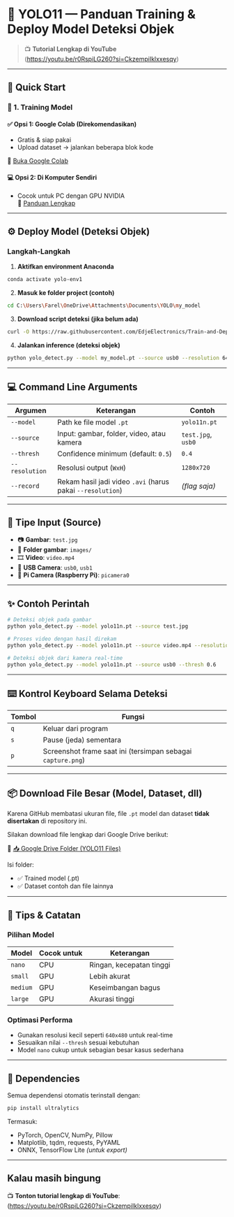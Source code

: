 # 🧐 YOLO11 — Panduan Training & Deploy Model Deteksi Objek

> 📺 **Tutorial Lengkap di YouTube**  
> (https://youtu.be/r0RspiLG260?si=CkzempiIklxxesqy)

---

## 🚀 Quick Start

### 🔧 1. Training Model

#### ✅ **Opsi 1: Google Colab (Direkomendasikan)**
- Gratis & siap pakai
- Upload dataset → jalankan beberapa blok kode

📎 [Buka Google Colab](https://colab.research.google.com/github/EdjeElectronics/Train-and-Deploy-YOLO-Models/blob/main/Train_YOLO_Models.ipynb)

#### 💻 **Opsi 2: Di Komputer Sendiri**
- Cocok untuk PC dengan GPU NVIDIA  
📖 [Panduan Lengkap](https://www.ejtech.io/learn/train-yolo-models)

---

## ⚙️ Deploy Model (Deteksi Objek)

### Langkah-Langkah

1. **Aktifkan environment Anaconda**  
```bash
conda activate yolo-env1
```

2. **Masuk ke folder project (contoh)**  
```bash
cd C:\Users\Farel\OneDrive\Attachments\Documents\YOLO\my_model
```

3. **Download script deteksi (jika belum ada)**  
```bash
curl -O https://raw.githubusercontent.com/EdjeElectronics/Train-and-Deploy-YOLO-Models/refs/heads/main/yolo_detect.py
```

4. **Jalankan inference (deteksi objek)**  
```bash
python yolo_detect.py --model my_model.pt --source usb0 --resolution 640x480
```

---

## 💻 Command Line Arguments

| Argumen        | Keterangan                                                        | Contoh             |
|----------------|--------------------------------------------------------------------|--------------------|
| `--model`      | Path ke file model `.pt`                                           | `yolo11n.pt`       |
| `--source`     | Input: gambar, folder, video, atau kamera                          | `test.jpg`, `usb0` |
| `--thresh`     | Confidence minimum (default: `0.5`)                                | `0.4`              |
| `--resolution` | Resolusi output (`WxH`)                                            | `1280x720`         |
| `--record`     | Rekam hasil jadi video `.avi` (harus pakai `--resolution`)         | *(flag saja)*      |

---

## 🎥 Tipe Input (Source)

- 📷 **Gambar**: `test.jpg`
- 📂 **Folder gambar**: `images/`
- 🎞️ **Video**: `video.mp4`
- 🔌 **USB Camera**: `usb0`, `usb1`
- 🍓 **Pi Camera (Raspberry Pi)**: `picamera0`

---

## ✨ Contoh Perintah

```bash
# Deteksi objek pada gambar
python yolo_detect.py --model yolo11n.pt --source test.jpg

# Proses video dengan hasil direkam
python yolo_detect.py --model yolo11n.pt --source video.mp4 --resolution 1280x720 --record

# Deteksi objek dari kamera real-time
python yolo_detect.py --model yolo11n.pt --source usb0 --thresh 0.6
```

---

## ⌨️ Kontrol Keyboard Selama Deteksi

| Tombol | Fungsi                                               |
|--------|------------------------------------------------------|
| `q`    | Keluar dari program                                  |
| `s`    | Pause (jeda) sementara                               |
| `p`    | Screenshot frame saat ini (tersimpan sebagai `capture.png`) |

---

## 📦 Download File Besar (Model, Dataset, dll)

Karena GitHub membatasi ukuran file, file `.pt` model dan dataset **tidak disertakan** di repository ini.

Silakan download file lengkap dari Google Drive berikut:

🔗 [📥 Google Drive Folder (YOLO11 Files)](https://drive.google.com/drive/folders/YOUR_FOLDER_ID_HERE)

Isi folder:
- ✅ Trained model (.pt)
- ✅ Dataset contoh dan file lainnya

---

## 🧠 Tips & Catatan

### Pilihan Model
| Model     | Cocok untuk | Keterangan              |
|-----------|-------------|--------------------------|
| `nano`    | CPU         | Ringan, kecepatan tinggi |
| `small`   | GPU         | Lebih akurat             |
| `medium`  | GPU         | Keseimbangan bagus       |
| `large`   | GPU         | Akurasi tinggi           |

### Optimasi Performa
- Gunakan resolusi kecil seperti `640x480` untuk real-time
- Sesuaikan nilai `--thresh` sesuai kebutuhan
- Model `nano` cukup untuk sebagian besar kasus sederhana

---

## 🧰 Dependencies

Semua dependensi otomatis terinstall dengan:

```bash
pip install ultralytics
```

Termasuk:
- PyTorch, OpenCV, NumPy, Pillow
- Matplotlib, tqdm, requests, PyYAML
- ONNX, TensorFlow Lite *(untuk export)*

---

## Kalau masih bingung

📺 **Tonton tutorial lengkap di YouTube**:  
(https://youtu.be/r0RspiLG260?si=CkzempiIklxxesqy)
